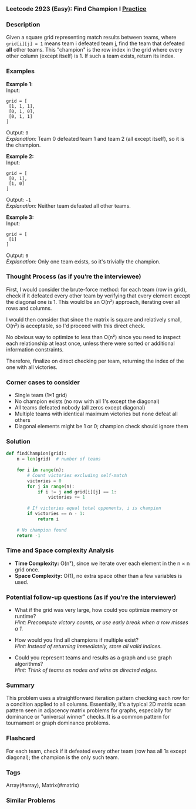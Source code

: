 ### Leetcode 2923 (Easy): Find Champion I [Practice](https://leetcode.com/problems/find-champion-i)

### Description  
Given a square grid representing match results between teams, where `grid[i][j] = 1` means team i defeated team j, find the team that defeated **all** other teams. This "champion" is the row index in the grid where every other column (except itself) is 1. If such a team exists, return its index.

### Examples  

**Example 1:**  
Input:  
```
grid = [
 [1, 1, 1],
 [0, 1, 0],
 [0, 1, 1]
]
```  
Output: `0`  
*Explanation:* Team 0 defeated team 1 and team 2 (all except itself), so it is the champion.

**Example 2:**  
Input:  
```
grid = [
 [0, 1],
 [1, 0]
]
```  
Output: `-1`  
*Explanation:* Neither team defeated all other teams.

**Example 3:**  
Input:  
```
grid = [
 [1]
]
```  
Output: `0`  
*Explanation:* Only one team exists, so it's trivially the champion.

### Thought Process (as if you’re the interviewee)  
First, I would consider the brute-force method: for each team (row in grid), check if it defeated every other team by verifying that every element except the diagonal one is 1. This would be an O(n²) approach, iterating over all rows and columns.

I would then consider that since the matrix is square and relatively small, O(n²) is acceptable, so I'd proceed with this direct check.

No obvious way to optimize to less than O(n²) since you need to inspect each relationship at least once, unless there were sorted or additional information constraints.

Therefore, finalize on direct checking per team, returning the index of the one with all victories.

### Corner cases to consider  
- Single team (1×1 grid)  
- No champion exists (no row with all 1's except the diagonal)  
- All teams defeated nobody (all zeros except diagonal)  
- Multiple teams with identical maximum victories but none defeat all others  
- Diagonal elements might be 1 or 0; champion check should ignore them

### Solution

```python
def findChampion(grid):
    n = len(grid)  # number of teams
    
    for i in range(n):
        # Count victories excluding self-match
        victories = 0
        for j in range(n):
            if i != j and grid[i][j] == 1:
                victories += 1
        
        # If victories equal total opponents, i is champion
        if victories == n - 1:
            return i
    
    # No champion found
    return -1
```

### Time and Space complexity Analysis  

- **Time Complexity:** O(n²), since we iterate over each element in the n × n grid once.  
- **Space Complexity:** O(1), no extra space other than a few variables is used.

### Potential follow-up questions (as if you’re the interviewer)  

- What if the grid was very large, how could you optimize memory or runtime?  
  *Hint: Precompute victory counts, or use early break when a row misses a 1.*

- How would you find all champions if multiple exist?  
  *Hint: Instead of returning immediately, store all valid indices.*

- Could you represent teams and results as a graph and use graph algorithms?  
  *Hint: Think of teams as nodes and wins as directed edges.*

### Summary
This problem uses a straightforward iteration pattern checking each row for a condition applied to all columns. Essentially, it's a typical 2D matrix scan pattern seen in adjacency matrix problems for graphs, especially for dominance or "universal winner" checks. It is a common pattern for tournament or graph dominance problems.


### Flashcard
For each team, check if it defeated every other team (row has all 1s except diagonal); the champion is the only such team.

### Tags
Array(#array), Matrix(#matrix)

### Similar Problems
